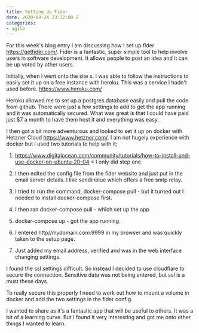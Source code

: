 ```yaml
---
title: Setting Up Fider
date: 2020-09-24 23:32:00 Z
categories:
- agile
---
```


For this week's blog entry I am discussing how I set up fider https://getfider.com/.  Fider is a fantastic, super simple tool to help involve users in software development.  It allows people to post an idea and it can be up voted by other users.

Initially, when I went onto the site x. I was able to follow the instructions to easily set it up on a free instance with heroku.  This was a service I hadn't used before.  https://www.heroku.com/

Heroku allowed me to set up a postgres database easily and pull the code from github.  There were just a few settings to add to get the app running and it was automatically secured.  What was great is that I could have paid just $7 a month to have them host it and everything was easy.

I then got a bit more adventurous and looked to set it up on docker with Hetzner Cloud https://www.hetzner.com/.  I am not hugely experience with docker but I used two tutorials to help with it;

1. https://www.digitalocean.com/community/tutorials/how-to-install-and-use-docker-on-ubuntu-20-04 < I only did step one

2. I then edited the config file from the fider website and just put in the email server details.  I like sendinblue which offers a free smtp relay.

3. I tried to run the command, docker-compose pull - but it turned out I needed to install docker-compose first.

4. I then ran docker-compose pull - which set up the app

5. docker-compose up - got the app running.

6. I entered http//mydomain.com:9999 in my browser and was quickly taken to the setup page.

7. Just added my email address, verified and was in the web interface changing settings.

I found the ssl settings difficult.  So instead I decided to use cloudflare to secure the connection.  Sensitive data was not being entered, but ssl is a must these days.

To really secure this properly I need to work out how to mount a volume in docker and add the two settings in the fider config.

I wanted to share as it's a fantastic app that will be useful to others.  It was a bit of a learning curve.  But I found it very interesting and got me onto other things I wanted to learn.